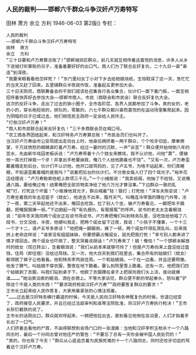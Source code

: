### 人民的裁判——邯郸六千群众斗争汉奸卢万寿特写
田林  萧方  余立  方利
1946-06-03
第2版()
专栏：

    人民的裁判
    ——邯郸六千群众斗争汉奸卢万寿特写
    田林  萧方
    余立  方利
    “三十日要和卢万寿算总账了!”邯郸城郊区群众，前几天就互相传着这喜悦的消息，许多人从乡下进城打听算账的日子，准备着要好好的出口气。商人们为了联合反奸复仇，二十九日一直“串连”到深夜。
    “我要亲眼看看他怎样死？！”东门里妇女丁小对下乡去给她娘烧纸，生怕耽误了这一天，急忙忙的当天又赶了回来。五里铺群众半夜就作饭，准备起五更参加大会。
    三十日天刚亮，商联筹备会的干部们就该处召集各行各业集合，伙计们一面下着门板，一面互相招呼着快弄好去参加大会——邯郸市商人、市民（商联会和市民会）联合反奸复仇大会。
    这次的反奸斗争，走出了过去的狭小圈子，全市各阶层、各界人民都参加了斗争。男的女的，老的小的，穿长袍短褂的，排队的，零散的，六七千群众都兴奋而喜悦的在运动场里集聚起来。因为阴暗的日子已成过去，他们相信民主政府一定会给人民作主。
    “打倒汉奸卢万寿！”
    “商人和市民联合起来反奸复仇！”三千多商联会员在喊口号。
    “农工商各界团结起来，和汉奸特务卢万寿算总账！”市民会员们也叫开了。
    当汉奸卢万寿由市公安局提出走向台上时，他身后拥挤着一两千群众，个个咬牙切齿，摩拳擦掌，千万双愤怒的眼睛直盯着卢万寿。经过一霎时的沉默，一声“诉苦”！群众便开始倾倒八年的苦水，先由新华戏园老板诉说：“卢万寿带着十八个妓女来瞧戏，我不认识他，问他“票”，便被他一耳光打掉我一个牙！并拿出手枪要崩我，俺几个人给他跪着也不饶”。“又有一次，卢万寿歪戴着帽走到后台，伙计们不认识他，他开口就骂妈的，见了卢五爷，为啥不站起来，你们真瞎眼，不知道歪戴着帽的是我吗？”说着把后台的伙计们，不分男女每人打了四个耳光子。”裕丰花店经理说：“卢万寿勒索他柜上款项三千元。”一个小摊贩说：“我卖纸烟，他抽了不给钱，又说俺通八路，要给俺过电！结果俺把全部货物卖净给了他六万元才算没事。”下边群众一致的乱喊“打，打死这个坏蛋！”小贩揍他耳光子，群众喊着“轻！狠打；打死他！”洋车夫陈安说：“卢万寿坐着我的车去逛窑子（妓女），他进去不出来，腊月天气，叫俺连冷带饿的蹲在门外等，冻了一夜，第二天早起他还不出来，俺回去吃饭，拉了别人个坐，被卢万寿看见，一脚把车子踢翻，把俺狠狠揍一顿。”下边掀起一阵“有仇报仇，有冤报冤”的呼声。说书的老太太含着眼泪说：“前年冬天我同两个闺女正在说书场说书，卢万寿把俺们叫到特务队里，没吃饭给他唱了八段书，分文没给，半夜，他硬叫我走，把两个闺女留下过夜，我说：“小孩子不懂事，一个十三一个才十二，请卢五爷多原谅！”他把掩一脚踢倒，揍了一顿，两个闺女吓得乱哭乱叫，后来我拚上老命这样说：“谁家没有姐姐妹妹，你要想霸占俺闺女，就先把我打死！”幸亏别人都来讲了情才得回去。两个闺女也吓病了，整天哭着说胡话！“卢万寿来了！娘！俺怕！”一个邯郸未解放时的妓女（现已转业），含着眼泪说：“我们从前本来就够可怜了！但是卢万寿向来上盘没给过盘钱，住局（即住宿）没给过局钱。又一次，他大白天到我们班里去，集合所有的姑娘们（妓女）都得脱了裤子让他看看。他和特务李丙辰住局，一个和姑娘搞，一个在一边看，并且还要照像。他发了脾气，叫姑娘不穿衣服，整夜在地下跪着。要么到院里雪上跪着。还有一次，他把我们四个姑娘剥了衣服，叫我们钻到桌子下，他脱了衣服蹲在桌子上把尿向我们头上浇，谁动就揍谁………。”她泊索泊索的眼泪，洒在衣襟上。不等大家诉完，群众便不断的举起拳头，怒叫着“铲除这个不是人类的东西！”“要求政府枪毙汉奸卢万寿”“政府要答复群众的要求！”
    王市长立起来给人民作答复，大家用着紧张的心情注视着。
    “………过去是汉奸特务横行霸道的时候，今天是人民向汉奸特务伸冤复仇的时候，世道已经变了，政府接受人民要求，并且已经过法庭审判和高等法院批准，将汉奸卢万寿执行枪决！”王市长斩钉截铁的说了。
    王市长的话刚出口，群众就欢呼起来，一拥把他拉出去，直到看见他倒在血泊里，人们才拍着手长出了一口气。
    人们挤着去看他的尸首，不由得联想到会场门口的一张漫画：当他和汉奸李积玉枪杀十一个八路同志时，最后一个孙同志曾对他庄严的警告：“不要忘了总有一天你会被中国人民处罚的！”
    “真的，你也有了今天！”群众从心底追念着为民族死难的十一个八路同志，同时还咬牙切齿的骂着这个汉奸卢万寿。
